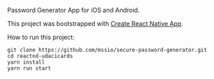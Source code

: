 Password Generator App for iOS and Android.

This project was bootstrapped with [Create React Native App](https://github.com/react-community/create-react-native-app).

How to run this project:

    git clone https://github.com/mssio/secure-password-generator.git
    cd reactnd-udacicards
    yarn install
    yarn run start
